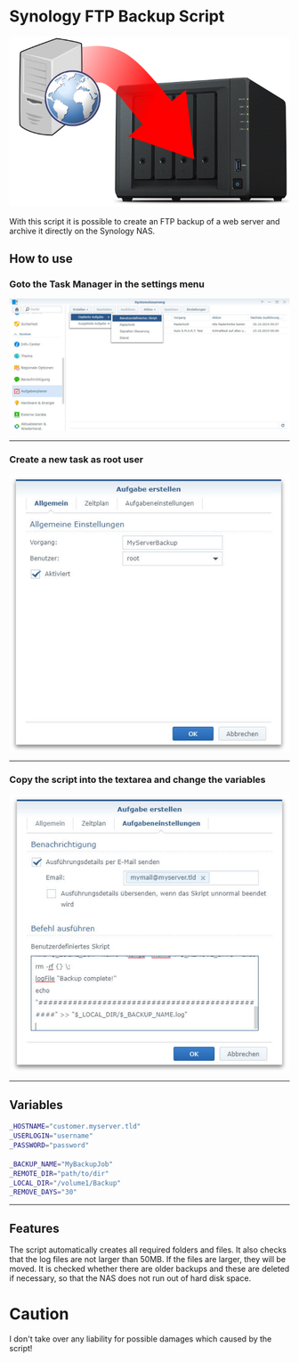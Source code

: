 # Synology FTP Backup Script

![image1](https://raw.githubusercontent.com/didiatworkz/Synology-FTP-Backup-Script/master/_resources/image.png)

With this script it is possible to create an FTP backup of a web server and archive it directly on the Synology NAS.

## How to use

### Goto the Task Manager in the settings menu
![step1](https://raw.githubusercontent.com/didiatworkz/Synology-FTP-Backup-Script/master/_resources/step1.jpg)

---

### Create a new task as root user
![step2](https://raw.githubusercontent.com/didiatworkz/Synology-FTP-Backup-Script/master/_resources/step2.jpg)

---

### Copy the script into the textarea and change the variables
![step3](https://raw.githubusercontent.com/didiatworkz/Synology-FTP-Backup-Script/master/_resources/step3.jpg)

---

## Variables

```bash
_HOSTNAME="customer.myserver.tld"
_USERLOGIN="username"
_PASSWORD="password"

_BACKUP_NAME="MyBackupJob"
_REMOTE_DIR="path/to/dir"
_LOCAL_DIR="/volume1/Backup"
_REMOVE_DAYS="30"
```
---

## Features

The script automatically creates all required folders and files. It also checks that the log files are not larger than 50MB. If the files are larger, they will be moved.
It is checked whether there are older backups and these are deleted if necessary, so that the NAS does not run out of hard disk space.

# Caution

I don't take over any liability for possible damages which caused by the script!

